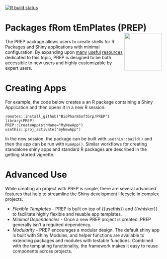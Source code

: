   <!-- badges: start -->
  [![R build status](https://github.com/BioPharmSoftGrp/BaSS/workflows/R-CMD-check/badge.svg)](https://github.com/BioPharmSoftGrp/BaSS/actions)
  <!-- badges: end -->
  
# Packages fRom tEmPlates (PREP) <img src="logo.png" align="right" alt="" width="120" />

The PREP package allows users to create shells for R Packages and Shiny applications with minimal configuration. By expanding upon [many](https://r-pkgs.org/) [useful](https://usethis.r-lib.org/) [resources](https://thinkr-open.github.io/golem/) dedicated to this topic, PREP is designed to be both accessible to new users and highly customizable by expert users. 

# Creating Apps

For example, the code below creates a an R package containing a Shiny Application and then opens it in a new R session. 

```
remotes::install_github("BioPharmSoftGrp/PREP")
library(PREP)
PREP::CreateApp(strName="MyNewApp") 
usethis::proj_activate("myNewApp")
```

In the new session, the package can be built with `usethis::build()` and then the app can be run with `RunApp()`. Similar workflows for creating standalone shiny apps and standard R packages are described in the getting started vignette. 

# Advanced Use

While creating an project with PREP is simple, there are several advanced features that help to streamline the Shiny development lifecycle in complex projects.

- *Flexible Templates* - PREP is built on top of {{usethis}} and {{whisker}} to facilitate highly flexible and reuable app templates. 
- *Minimal Dependencies* - Once a new PREP project is created, PREP generally isn't a required dependency.
- *Modularity* - PREP encourages a modular design. The default shiny app is built with Shiny Modules, and helper functions are available to extending packages and modules with testable functions. Combined with the templating functionality, the framework makes it easy to reuse components across projects. 
